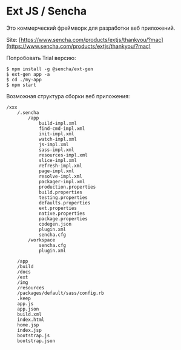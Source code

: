 # Ext JS / Sencha

Это коммерческий фреймворк для разработки веб приложений.

Site: [https://www.sencha.com/products/extjs/thankyou/?mac](https://www.sencha.com/products/extjs/thankyou/?mac)

Попробовать Trial версию:

```
$ npm install -g @sencha/ext-gen
$ ext-gen app -a
$ cd ./my-app
$ npm start
```

Возможная структура сборки веб приложения:

```
/xxx
    /.sencha
        /app
            build-impl.xml
            find-cmd-impl.xml
            init-impl.xml
            watch-impl.xml
            js-impl.xml
            sass-impl.xml
            resources-impl.xml
            slice-impl.xml
            refresh-impl.xml
            page-impl.xml
            resolve-impl.xml
            packager-impl.xml
            production.properties
            build.properties
            testing.properties
            defaults.properties
            ext.properties
            native.properties
            package.properties
            codegen.json
            plugin.xml
            sencha.cfg
        /workspace
            sencha.cfg
            plugin.xml

    /app
    /build
    /docs
    /ext
    /img
    /resources
    /packages/default/sass/config.rb
    .keep
    app.js
    app.json
    build.xml
    index.html
    home.jsp
    index.jsp
    bootstrap.js
    bootstrap.json
```
